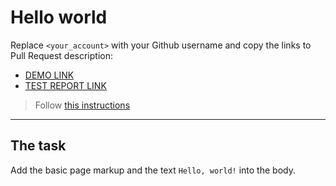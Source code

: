 # Hello world
Replace `<your_account>` with your Github username and copy the links to Pull Request description:
- [DEMO LINK](https://dianasheptak.github.io/layout_hello-world02/)
- [TEST REPORT LINK](https://dianasheptak.github.io/layout_hello-world02/report/html_report/)

> Follow [this instructions](https://mate-academy.github.io/layout_task-guideline/#how-to-solve-the-layout-tasks-on-github)
___

## The task 
Add the basic page markup and the text `Hello, world!` into the body.
